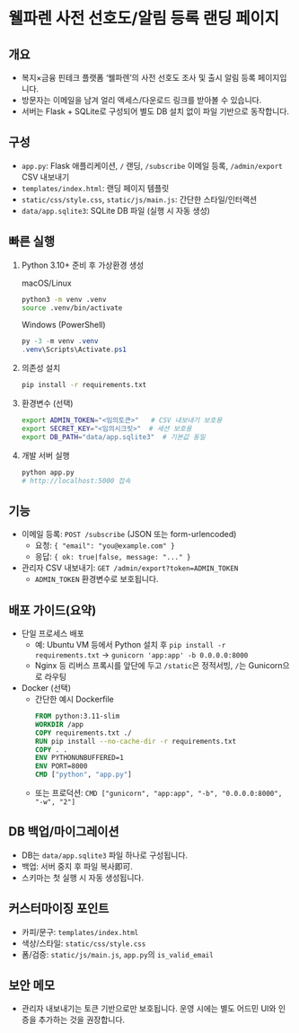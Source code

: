 웰파렌 사전 선호도/알림 등록 랜딩 페이지
=========================================

개요
----
- 복지×금융 핀테크 플랫폼 ‘웰파렌’의 사전 선호도 조사 및 출시 알림 등록 페이지입니다.
- 방문자는 이메일을 남겨 얼리 액세스/다운로드 링크를 받아볼 수 있습니다.
- 서버는 Flask + SQLite로 구성되어 별도 DB 설치 없이 파일 기반으로 동작합니다.

구성
----
- `app.py`: Flask 애플리케이션, `/` 랜딩, `/subscribe` 이메일 등록, `/admin/export` CSV 내보내기
- `templates/index.html`: 랜딩 페이지 템플릿
- `static/css/style.css`, `static/js/main.js`: 간단한 스타일/인터랙션
- `data/app.sqlite3`: SQLite DB 파일 (실행 시 자동 생성)

빠른 실행
------
1) Python 3.10+ 준비 후 가상환경 생성

   macOS/Linux
   ```bash
   python3 -m venv .venv
   source .venv/bin/activate
   ```

   Windows (PowerShell)
   ```powershell
   py -3 -m venv .venv
   .venv\Scripts\Activate.ps1
   ```

2) 의존성 설치
   ```bash
   pip install -r requirements.txt
   ```

3) 환경변수 (선택)
   ```bash
   export ADMIN_TOKEN="<임의토큰>"   # CSV 내보내기 보호용
   export SECRET_KEY="<임의시크릿>"  # 세션 보호용
   export DB_PATH="data/app.sqlite3"  # 기본값 동일
   ```

4) 개발 서버 실행
   ```bash
   python app.py
   # http://localhost:5000 접속
   ```

기능
----
- 이메일 등록: `POST /subscribe` (JSON 또는 form-urlencoded)
  - 요청: `{ "email": "you@example.com" }`
  - 응답: `{ ok: true|false, message: "..." }`
- 관리자 CSV 내보내기: `GET /admin/export?token=ADMIN_TOKEN`
  - `ADMIN_TOKEN` 환경변수로 보호됩니다.

배포 가이드(요약)
---------------
- 단일 프로세스 배포
  - 예: Ubuntu VM 등에서 Python 설치 후 `pip install -r requirements.txt` → `gunicorn 'app:app' -b 0.0.0.0:8000`
  - Nginx 등 리버스 프록시를 앞단에 두고 `/static`은 정적서빙, `/`는 Gunicorn으로 라우팅
- Docker (선택)
  - 간단한 예시 Dockerfile
    ```Dockerfile
    FROM python:3.11-slim
    WORKDIR /app
    COPY requirements.txt ./
    RUN pip install --no-cache-dir -r requirements.txt
    COPY . .
    ENV PYTHONUNBUFFERED=1
    ENV PORT=8000
    CMD ["python", "app.py"]
    ```
  - 또는 프로덕션: `CMD ["gunicorn", "app:app", "-b", "0.0.0.0:8000", "-w", "2"]`

DB 백업/마이그레이션
-----------------
- DB는 `data/app.sqlite3` 파일 하나로 구성됩니다.
- 백업: 서버 중지 후 파일 복사即可.
- 스키마는 첫 실행 시 자동 생성됩니다.

커스터마이징 포인트
----------------
- 카피/문구: `templates/index.html`
- 색상/스타일: `static/css/style.css`
- 폼/검증: `static/js/main.js`, `app.py`의 `is_valid_email`

보안 메모
-------
- 관리자 내보내기는 토큰 기반으로만 보호됩니다. 운영 시에는 별도 어드민 UI와 인증을 추가하는 것을 권장합니다.

